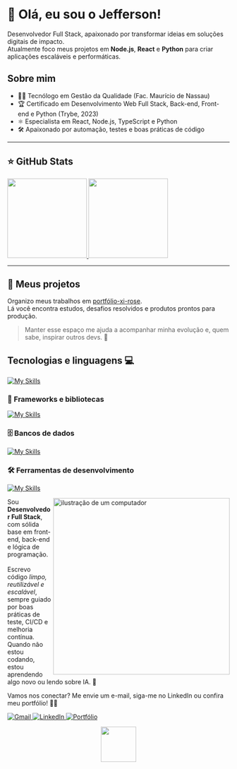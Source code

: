 # 💙 Olá, eu sou o Jefferson!

<p align="left">
  Desenvolvedor Full Stack, apaixonado por transformar ideias em soluções digitais de impacto. <br>
  Atualmente foco meus projetos em <strong>Node.js</strong>, <strong>React</strong> e <strong>Python</strong> para criar aplicações escaláveis e performáticas.
</p>

## Sobre mim

- 👨‍🎓 Tecnólogo em Gestão da Qualidade (Fac. Maurício de Nassau)  
- 🏆 Certificado em Desenvolvimento Web Full Stack, Back-end, Front-end e Python (Trybe, 2023)  
- ⚛️ Especialista em React, Node.js, TypeScript e Python  
- 🛠️ Apaixonado por automação, testes e boas práticas de código  

---

## ⭐ GitHub Stats
<a href="https://github.com/jeffersonbrunoo">
  <img height="180" src="https://github-readme-stats.vercel.app/api?username=jeffersonbrunoo&show_icons=true&theme=radical&hide=contribs"/>
  <img height="180" src="https://github-readme-stats.vercel.app/api/top-langs/?username=jeffersonbrunoo&layout=compact&langs_count=6&theme=radical"/>
</a>

---

## 🚀 Meus projetos
Organizo meus trabalhos em [portfólio-xi-rose](https://portifolio-xi-rose.vercel.app/).  
Lá você encontra estudos, desafios resolvidos e produtos prontos para produção.

> Manter esse espaço me ajuda a acompanhar minha evolução e, quem sabe, inspirar outros devs. 💙

## Tecnologias e linguagens 💻
[![My Skills](https://skillicons.dev/icons?i=html,css,js,ts,react,nodejs,python,tailwind)](https://skillicons.dev)

### 🚀 Frameworks e bibliotecas
[![My Skills](https://skillicons.dev/icons?i=express,django,flask,nextjs,vite,graphql)](https://skillicons.dev)

### 🗄️ Bancos de dados
[![My Skills](https://skillicons.dev/icons?i=postgres,mysql,mongodb,redis,firebase)](https://skillicons.dev)

### 🛠️ Ferramentas de desenvolvimento
[![My Skills](https://skillicons.dev/icons?i=docker,git,github,aws,vercel,netlify,figma,vscode,postman)](https://skillicons.dev)

<img src="https://raw.githubusercontent.com/MicaelliMedeiros/micaellimedeiros/master/image/computer-illustration.png" alt="ilustração de um computador" width="400" align="right">

<p align="left"> 
  Sou <strong>Desenvolvedor Full Stack</strong>, com sólida base em front-end, back-end e lógica de programação. <br><br>
  Escrevo código <em>limpo, reutilizável e escalável</em>, sempre guiado por boas práticas de teste, CI/CD e melhoria contínua.  
  Quando não estou codando, estou aprendendo algo novo ou lendo sobre IA. 🚀
</p>

<p align="left">
  Vamos nos conectar? Me envie um e-mail, siga-me no LinkedIn ou confira meu portfólio! 💌✨
</p>

<p align="left">
  <a href="mailto:bruunosoousaa@gmail.com" title="Gmail">
    <img src="https://img.shields.io/badge/-Gmail-FF0000?style=flat-square&labelColor=FF0000&logo=gmail&logoColor=white" alt="Gmail"/>
  </a>
  <a href="https://www.linkedin.com/in/jbsoousa/" title="LinkedIn">
    <img src="https://img.shields.io/badge/-Linkedin-0e76a8?style=flat-square&logo=Linkedin&logoColor=white" alt="LinkedIn"/>
  </a>
  <a href="https://portifolio-xi-rose.vercel.app/" title="Portfólio">
    <img src="https://img.shields.io/badge/-Portfólio-000?style=flat-square&logo=githubpages&logoColor=white" alt="Portfólio"/>
  </a>
</p>

<div align="center">
  <img src="https://visitor-badge.laobi.icu/badge?page_id=jeffersonbrunoo.jeffersonbrunoo&left_color=darkblue&right_color=blueviolet" width="80"/>
</div>

